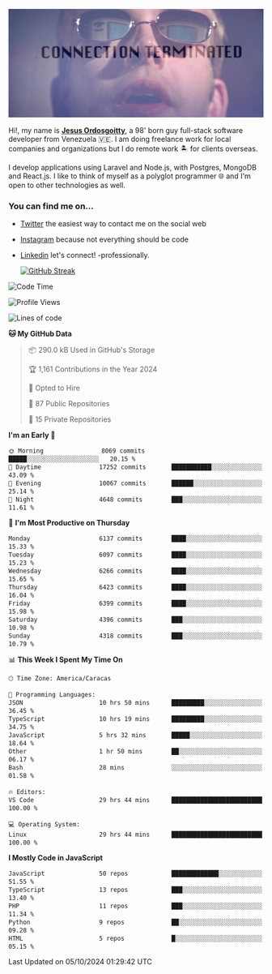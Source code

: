 ![hackers movie reference](./disconnected.jpg)

Hi!, my name is [**Jesus Ordosgoitty**](https://jodaz.dev), a 98' born guy full-stack software developer from Venezuela 🇻🇪. I am doing freelance work for local companies and organizations but I do remote work 🏝️ for clients overseas. 

I develop applications using Laravel and Node.js, with Postgres, MongoDB and React.js. I like to think of myself as a polyglot programmer 🌐 and I'm open to other technologies as well.

### You can find me on...

- [Twitter](https://twitter.com/jodaz_) the easiest way to contact me on the social web
- [Instagram](https://instagram.com/jodaz_) because not everything should be code
- [Linkedin](https://linkedin.com/in/jodaz) let's connect! -professionally.


    [![GitHub Streak](https://streak-stats.demolab.com?user=jodaz&theme=tokyonight)](https://git.io/streak-stats)

<!--START_SECTION:waka-->
![Code Time](http://img.shields.io/badge/Code%20Time-7%2C372%20hrs%2018%20mins-blue)

![Profile Views](http://img.shields.io/badge/Profile%20Views-0-blue)

![Lines of code](https://img.shields.io/badge/From%20Hello%20World%20I%27ve%20Written-82.7%20million%20lines%20of%20code-blue)

**🐱 My GitHub Data** 

> 📦 290.0 kB Used in GitHub's Storage 
 > 
> 🏆 1,161 Contributions in the Year 2024
 > 
> 💼 Opted to Hire
 > 
> 📜 87 Public Repositories 
 > 
> 🔑 15 Private Repositories 
 > 
**I'm an Early 🐤** 

```text
🌞 Morning                8069 commits        █████░░░░░░░░░░░░░░░░░░░░   20.15 % 
🌆 Daytime                17252 commits       ███████████░░░░░░░░░░░░░░   43.09 % 
🌃 Evening                10067 commits       ██████░░░░░░░░░░░░░░░░░░░   25.14 % 
🌙 Night                  4648 commits        ███░░░░░░░░░░░░░░░░░░░░░░   11.61 % 
```
📅 **I'm Most Productive on Thursday** 

```text
Monday                   6137 commits        ████░░░░░░░░░░░░░░░░░░░░░   15.33 % 
Tuesday                  6097 commits        ████░░░░░░░░░░░░░░░░░░░░░   15.23 % 
Wednesday                6266 commits        ████░░░░░░░░░░░░░░░░░░░░░   15.65 % 
Thursday                 6423 commits        ████░░░░░░░░░░░░░░░░░░░░░   16.04 % 
Friday                   6399 commits        ████░░░░░░░░░░░░░░░░░░░░░   15.98 % 
Saturday                 4396 commits        ███░░░░░░░░░░░░░░░░░░░░░░   10.98 % 
Sunday                   4318 commits        ███░░░░░░░░░░░░░░░░░░░░░░   10.79 % 
```


📊 **This Week I Spent My Time On** 

```text
🕑︎ Time Zone: America/Caracas

💬 Programming Languages: 
JSON                     10 hrs 50 mins      █████████░░░░░░░░░░░░░░░░   36.45 % 
TypeScript               10 hrs 19 mins      █████████░░░░░░░░░░░░░░░░   34.75 % 
JavaScript               5 hrs 32 mins       █████░░░░░░░░░░░░░░░░░░░░   18.64 % 
Other                    1 hr 50 mins        ██░░░░░░░░░░░░░░░░░░░░░░░   06.17 % 
Bash                     28 mins             ░░░░░░░░░░░░░░░░░░░░░░░░░   01.58 % 

🔥 Editors: 
VS Code                  29 hrs 44 mins      █████████████████████████   100.00 % 

💻 Operating System: 
Linux                    29 hrs 44 mins      █████████████████████████   100.00 % 
```

**I Mostly Code in JavaScript** 

```text
JavaScript               50 repos            █████████████░░░░░░░░░░░░   51.55 % 
TypeScript               13 repos            ███░░░░░░░░░░░░░░░░░░░░░░   13.40 % 
PHP                      11 repos            ███░░░░░░░░░░░░░░░░░░░░░░   11.34 % 
Python                   9 repos             ██░░░░░░░░░░░░░░░░░░░░░░░   09.28 % 
HTML                     5 repos             █░░░░░░░░░░░░░░░░░░░░░░░░   05.15 % 
```




 Last Updated on 05/10/2024 01:29:42 UTC
<!--END_SECTION:waka-->
